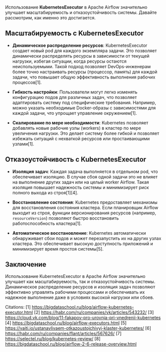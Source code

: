 Использование **KubernetesExecutor** в Apache Airflow значительно улучшает масштабируемость и отказоустойчивость системы. Давайте рассмотрим, как именно это достигается.

## Масштабируемость с KubernetesExecutor

- **Динамическое распределение ресурсов**: KubernetesExecutor создает новый pod для каждого экземпляра задачи. Это позволяет динамически распределять ресурсы в зависимости от текущей нагрузки, избегая ситуации, когда ресурсы остаются неиспользуемыми. Такой подход позволяет DevOps-инженерам более точно настраивать ресурсы (процессор, память) для каждой задачи, что повышает общую эффективность выполнения рабочих процессов[1].

- **Гибкость настройки**: Пользователи могут легко изменять конфигурацию подов для различных задач, что позволяет адаптировать систему под специфические требования. Например, можно указать необходимые Docker-образы с зависимостями для каждой задачи, что упрощает управление окружением[1].

- **Скалирование по мере необходимости**: Kubernetes позволяет добавлять новые рабочие узлы (workers) в кластер по мере увеличения нагрузки. Это делает систему более гибкой и позволяет избежать ситуаций с нехваткой ресурсов или простаивающими узлами[1].

## Отказоустойчивость с KubernetesExecutor

- **Изоляция задач**: Каждая задача выполняется в отдельном pod, что обеспечивает изоляцию. В случае сбоя одной задачи это не влияет на выполнение других задач или на целый worker Airflow. Такая изоляция повышает надежность системы и минимизирует риск полного выхода из строя[1][4].

- **Восстановление состояния**: Kubernetes предоставляет механизмы для восстановления состояния кластера. Если планировщик Airflow выходит из строя, функции версионирования ресурсов (например, `resourceVersion`) позволяют быстро восстановить работоспособность кластера[1].

- **Автоматическое восстановление**: Kubernetes автоматически обнаруживает сбои подов и может перезапустить их на других узлах кластера. Это обеспечивает высокую доступность приложений и минимизирует время простоя системы[5].

## Заключение

Использование KubernetesExecutor в Apache Airflow значительно улучшает как масштабируемость, так и отказоустойчивость системы. Динамическое распределение ресурсов и изоляция задач позволяют эффективно управлять рабочими процессами и обеспечивать их надежное выполнение даже в условиях высокой нагрузки или сбоев.

Citations:
[1] https://bigdataschool.ru/blog/airflow-kubernetes-executor.html
[2] https://habr.com/ru/companies/vk/articles/543232/
[3] https://cloud.vk.com/blog/11-fakapov-pro-urovnja-pri-vnedrenii-kubernetes
[4] https://bigdataschool.ru/blog/airflow-executors.html
[5] https://vaiti.io/ustanavlivaem-otkazoustojchivyj-klaster-kubernetes/
[6] https://habr.com/ru/companies/flant/articles/567626/
[7] https://selectel.ru/blog/kubernetes-review/
[8] https://bigdataschool.ru/blog/airflow-2-6-release-overview.html